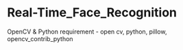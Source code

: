 # Real-Time_Face_Recognition
OpenCV &amp; Python
requirement - open cv, python, pillow, opencv_contrib_python

